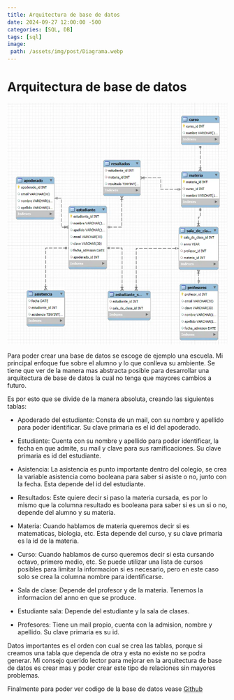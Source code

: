 ```yaml
---
title: Arquitectura de base de datos
date: 2024-09-27 12:00:00 -500
categories: [SQL, DB]
tags: [sql]
image:
 path: /assets/img/post/Diagrama.webp
---
```


# Arquitectura de base de datos

![Diagrama.PNG](/assets/img/post/Diagrama.webp)

Para poder crear una base de datos se escoge de ejemplo una escuela. Mi principal enfoque fue sobre el alumno y lo que conlleva su ambiente. Se tiene que ver de la manera mas abstracta posible para desarrollar una arquitectura de base de datos la cual no tenga que mayores cambios a futuro.

Es por esto que se divide de la manera absoluta, creando las siguientes tablas:

*  Apoderado del estudiante: Consta de un mail, con su nombre y apellido para poder identificar. Su clave primaria es el id del apoderado.

* Estudiante: Cuenta con su nombre y apellido para poder identificar, la fecha en que admite, su mail y clave para sus ramificaciones. Su clave primaria es id del estudiante.

* Asistencia: La asistencia es punto importante dentro del colegio, se crea la variable asistencia como booleana para saber si asiste o no, junto con la fecha. Esta depende del id del estudiante.

* Resultados: Este quiere decir si paso la materia cursada, es por lo mismo que la columna resultado es booleana para saber si es un si o no, depende del alumno y su materia.

* Materia: Cuando hablamos de materia queremos decir si es matematicas, biologia, etc. Esta depende del curso, y su clave primaria es la id de la materia.

* Curso: Cuando hablamos de curso queremos decir si esta cursando octavo, primero medio, etc. Se puede utilizar una lista de cursos posibles para limitar la informacion si es necesario, pero en este caso solo se crea la columna nombre para identificarse.

* Sala de clase: Depende del profesor y de la materia. Tenemos la informacion del anno en que se produce.

* Estudiante sala: Depende del estudiante y la sala de clases.

* Profesores: Tiene un mail propio, cuenta con la admision, nombre y apellido. Su clave primaria es su id.


Datos importantes es el orden con cual se crea las tablas, porque si creamos una tabla que dependa de otra y esta no existe no se podra generar. Mi consejo querido lector para mejorar en la arquitectura de base de datos es crear mas y poder crear este tipo de relaciones sin mayores problemas.

Finalmente para poder ver codigo de la base de datos vease [Github](https://github.com/smrj23/SQL/blob/main/escuela)